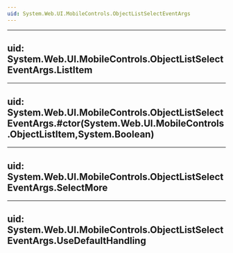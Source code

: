 ```yaml
---
uid: System.Web.UI.MobileControls.ObjectListSelectEventArgs
---
```


---
uid: System.Web.UI.MobileControls.ObjectListSelectEventArgs.ListItem
---

---
uid: System.Web.UI.MobileControls.ObjectListSelectEventArgs.#ctor(System.Web.UI.MobileControls.ObjectListItem,System.Boolean)
---

---
uid: System.Web.UI.MobileControls.ObjectListSelectEventArgs.SelectMore
---

---
uid: System.Web.UI.MobileControls.ObjectListSelectEventArgs.UseDefaultHandling
---
